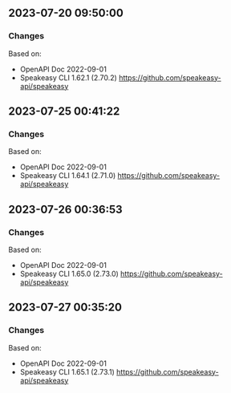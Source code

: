 

## 2023-07-20 09:50:00
### Changes
Based on:
- OpenAPI Doc 2022-09-01 
- Speakeasy CLI 1.62.1 (2.70.2) https://github.com/speakeasy-api/speakeasy

## 2023-07-25 00:41:22
### Changes
Based on:
- OpenAPI Doc 2022-09-01 
- Speakeasy CLI 1.64.1 (2.71.0) https://github.com/speakeasy-api/speakeasy

## 2023-07-26 00:36:53
### Changes
Based on:
- OpenAPI Doc 2022-09-01 
- Speakeasy CLI 1.65.0 (2.73.0) https://github.com/speakeasy-api/speakeasy

## 2023-07-27 00:35:20
### Changes
Based on:
- OpenAPI Doc 2022-09-01 
- Speakeasy CLI 1.65.1 (2.73.1) https://github.com/speakeasy-api/speakeasy